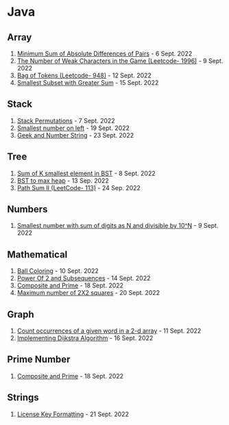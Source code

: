 # Java

## Array

1. [Minimum Sum of Absolute Differences of Pairs](Array/Minimum%20Sum%20of%20Absolute%20Differences%20of%20Pairs.java)  - 6 Sept. 2022
2. [The Number of Weak Characters in the Game (Leetcode- 1996)](Array/The%20Number%20of%20Weak%20Characters%20in%20the%20Game.java) - 9 Sept. 2022
3. [Bag of Tokens (Leetcode- 948)](Array/Bag%20of%20Tokens(L%20948).java)   - 12 Sept. 2022
4. [Smallest Subset with Greater Sum](Array/Smallest%20Subset%20with%20Greater%20Sum.java)   -  15 Sept. 2022

## Stack
1. [Stack Permutations](Stack/Stack%20Permutations.Java)   - 7 Sept. 2022
2. [Smallest number on left](Stack/Smallest%20number%20on%20left.java)   -  19 Sept. 2022
3. [Geek and Number String](Stack/Geek%20and%20Number%20String.java)  -  23 Sept. 2022


## Tree
1. [Sum of K smallest element in BST](Tree/Sum%20of%20K%20smallest%20element%20in%20BST.java)  -  8 Sept. 2022
2. [BST to max heap](Tree/BST%20to%20max%20heap.java)  -  13 Sep. 2022
3. [Path Sum II (LeetCode- 113)](Tree/Path%20Sum%20II.java)  -  24 Sep. 2022

## Numbers
1. [Smallest number with sum of digits as N and divisible by 10^N](Numbers/Smallest%20number%20with%20sum%20of%20digits%20as%20N%20and%20divisible%20by%2010%5EN.java)  - 9 Sept. 2022

## Mathematical
1. [Ball Coloring](Mathematical/Ball%20Coloring.java)   - 10 Sept. 2022
2. [Power Of 2 and Subsequences](Mathematical/Power%20Of%202%20and%20Subsequences.java)    -  14 Sept. 2022
3. [Composite and Prime](Mathematical/Composite%20and%20Prime.java)   - 18 Sept. 2022
4. [Maximum number of 2X2 squares](https://github.com/Ishantgarg-web/DailyCodingProblems/blob/main/Java/Mathematical/Maximum%20number%20of%202X2%20squares.java)   - 20 Sept. 2022

## Graph
1. [Count occurrences of a given word in a 2-d array](Graph/Count%20occurrences%20of%20a%20given%20word%20in%20a%202-d%20array.java)  -  11 Sept. 2022
2. [Implementing Dijkstra Algorithm](Graph/Implementing%20Dijkstra%20Algorithm.java)   - 16 Sept. 2022


## Prime Number
1. [Composite and Prime](Prime%20Number/Composite%20and%20Prime.java)   - 18 Sept. 2022

## Strings
1. [License Key Formatting](Strings/License%20Key%20Formatting.java)  - 21 Sept. 2022
